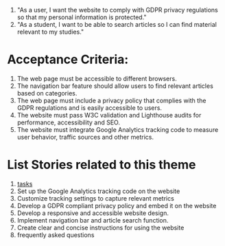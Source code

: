 1. "As a user, I want the website to comply with GDPR privacy regulations so that my personal information is protected."
2. "As a student, I want to be able to search articles so I can find material relevant to my studies."

# Acceptance Criteria:

1. The web page must be accessible to different browsers.
2. The navigation bar feature should allow users to find relevant articles based on categories.
3. The web page must include a privacy policy that complies with the GDPR regulations and is easily accessible to users.
4. The website must pass W3C validation and Lighthouse audits for performance, accessibility and SEO.
5. The website must integrate Google Analytics tracking code to measure user behavior, traffic sources and other metrics.


# List Stories related to this theme
1. [tasks](documentation/templates/theme/initiatives/epics/stories/tasks/task_template.md)
1. Set up the Google Analytics tracking code on the website
2. Customize tracking settings to capture relevant metrics 
3. Develop a GDPR compliant privacy policy and embed it on the website 
4. Develop a responsive and accessible website design. 
5. Implement navigation bar and article search function. 
6. Create clear and concise instructions for using the website 
7. frequently asked questions